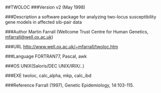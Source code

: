 ##TWOLOC
###Version
v2 (May 1998)

###Description
a software package for analyzing two-locus susceptibility gene models in affected sib-pair data

###Author
Martin Farrall (Wellcome Trust Centre for Human Genetics, mfarrall@well.ox.ac.uk)

###URL
http://www.well.ox.ac.uk/~mfarrall/twoloc.htm

###Language
FORTRAN77, Pascal, awk

###OS
UNIX(Saloris/DEC UNIX/IRIX/..)

###EXE
twoloc, calc_alpha, mkp, calc_ibd

###Reference
Farrall (1997), Genetic Epidemiology, 14:103-115.



